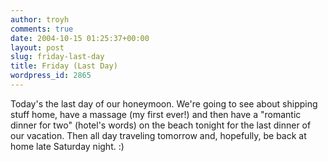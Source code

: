 ```yaml
---
author: troyh
comments: true
date: 2004-10-15 01:25:37+00:00
layout: post
slug: friday-last-day
title: Friday (Last Day)
wordpress_id: 2865
---
```


Today's the last day of our honeymoon. We're going to see about shipping stuff home, have a massage (my first ever!) and then have a "romantic dinner for two" (hotel's words) on the beach tonight for the last dinner of our vacation. Then all day traveling tomorrow and, hopefully, be back at home late Saturday night. :)
